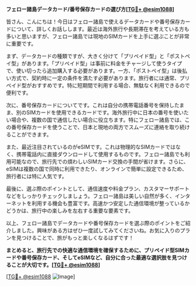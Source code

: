 **フェロー諸島データカード/番号保存カードの選び方[[TG💪+ @esim1088](https://t.me/s/esim1088)]**

皆さん、こんにちは！今日はフェロー諸島で使えるデータカードや番号保存カードについて、詳しくお話しします。最近は海外旅行や長期滞在を考えている方も多いと思いますが、フェロー諸島では現地のSIMカードを上手に選ぶことが非常に重要です。

まず、データカードの種類ですが、大きく分けて「プリペイド型」と「ポストペイ型」があります。「プリペイド型」は事前に料金をチャージして使うタイプで、使い切ったら追加購入する必要があります。一方、「ポストペイ型」は後払い方式で、契約時に一定の条件を満たす必要があります。旅行者には通常、プリペイド型がおすすめです。特に短期間で利用する場合、無駄なく利用できるので便利です。

次に、番号保存カードについてです。これは自分の携帯電話番号を保持したまま、別のSIMカードを使用できるカードです。海外旅行中に日本の番号を使いたい場合や、複数の国で通信したい場合に役立ちます。特にフェロー諸島では、この番号保存カードを使うことで、日本と現地の両方でスムーズに連絡を取り続けることができます。

また、最近注目されているのがeSIMです。これは物理的なSIMカードではなく、携帯電話内に直接ダウンロードして使用するものです。フェロー諸島でも利用可能なので、旅行先での煩わしいSIMカード交換の手間が省けます。さらに、eSIMは複数の国で同時に利用できたり、オンラインで簡単に設定できるため、旅行者には特に人気です。

最後に、選ぶ際のポイントとして、通信速度や料金プラン、カスタマーサポートなどをしっかりチェックしましょう。フェロー諸島は美しい自然が多く、インターネットを利用する機会も豊富です。高速かつ安定した通信環境が整っているかどうかは、旅行中の楽しみを左右する重要な要素です。

以上、フェロー諸島でデータカードや番号保存カードを選ぶ際のポイントをご紹介しました。興味がある方はぜひ一度試してみてくださいね。お気に入りのプランを見つけることで、旅がもっと楽しくなるはずです！

**まとめると、旅行先での快適な通信環境を確保するために、プリペイド型SIMカードや番号保存カード、そしてeSIMなど、自分に合った最適な選択肢を見つけることが大切です。[[TG💪+ @esim1088](https://t.me/s/esim1088)]**

[[TG💪+ @esim1088](https://t.me/s/esim1088) ![Image](https://i.postimg.cc/Y0z9fWf4/image.png)]